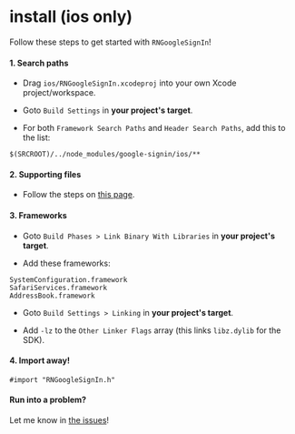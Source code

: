 
# install (ios only)

Follow these steps to get started with `RNGoogleSignIn`!

#### 1. Search paths

- Drag `ios/RNGoogleSignIn.xcodeproj` into your own Xcode project/workspace.

- Goto `Build Settings` in **your project's target**.

- For both `Framework Search Paths` and `Header Search Paths`, add this to the list:

```
$(SRCROOT)/../node_modules/google-signin/ios/**
```

#### 2. Supporting files

- Follow the steps on [this page](https://developers.google.com/identity/sign-in/ios/start-integrating).

#### 3. Frameworks

- Goto `Build Phases > Link Binary With Libraries` in **your project's target**.

- Add these frameworks:

```
SystemConfiguration.framework
SafariServices.framework
AddressBook.framework
```

- Goto `Build Settings > Linking` in **your project's target**.

- Add `-lz` to the `Other Linker Flags` array (this links `libz.dylib` for the SDK).

#### 4. Import away!

```objc
#import "RNGoogleSignIn.h"
```

#### Run into a problem?

Let me know in [the issues](https://github.com/aleclarson/google-signin/issues)!
